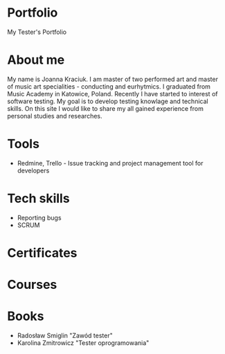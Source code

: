 # Portfolio
My Tester's Portfolio
# About me
My name is Joanna Kraciuk. I am master of two performed art and master of music art specialities - conducting and eurhytmics.  I graduated from Music Academy in Katowice, Poland. Recently I have started to interest of software testing. My goal is to develop testing knowlage and technical skills. On this site I would like to share my all gained experience from personal studies and researches.
# Tools
* Redmine, Trello - Issue tracking and project management tool for developers
# Tech skills
* Reporting bugs
* SCRUM
# Certificates
# Courses
# Books
* Radosław Smiglin "Zawód tester"
* Karolina Zmitrowicz "Tester oprogramowania"

